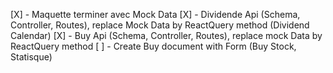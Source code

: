 
[X] - Maquette terminer avec Mock Data
[X] - Dividende Api (Schema, Controller, Routes), replace Mock Data by ReactQuery method (Dividend Calendar)
[X] - Buy Api (Schema, Controller, Routes), replace mock Data by ReactQuery method
[ ] - Create Buy document with Form (Buy Stock, Statisque)
